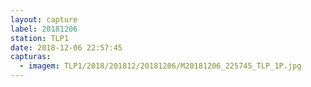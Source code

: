 ```yaml
---
layout: capture
label: 20181206
station: TLP1
date: 2018-12-06 22:57:45
capturas:
  - imagem: TLP1/2018/201812/20181206/M20181206_225745_TLP_1P.jpg
---
```

